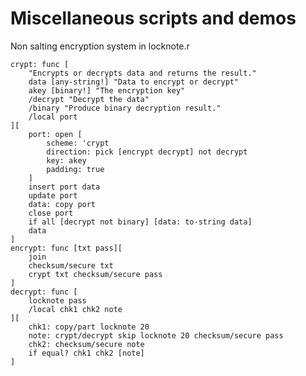 # Miscellaneous scripts and demos

Non salting encryption system in locknote.r

	crypt: func [
		"Encrypts or decrypts data and returns the result." 
		data [any-string!] "Data to encrypt or decrypt" 
		akey [binary!] "The encryption key" 
		/decrypt "Decrypt the data" 
		/binary "Produce binary decryption result." 
		/local port
	][
		port: open [
			scheme: 'crypt 
			direction: pick [encrypt decrypt] not decrypt 
			key: akey 
			padding: true
		] 
		insert port data 
		update port 
		data: copy port 
		close port 
		if all [decrypt not binary] [data: to-string data] 
		data
	]
	encrypt: func [txt pass][
		join 
		checksum/secure txt 
		crypt txt checksum/secure pass
	]
	decrypt: func [
		locknote pass 
		/local chk1 chk2 note
	][
		chk1: copy/part locknote 20 
		note: crypt/decrypt skip locknote 20 checksum/secure pass 
		chk2: checksum/secure note 
		if equal? chk1 chk2 [note]
	]

